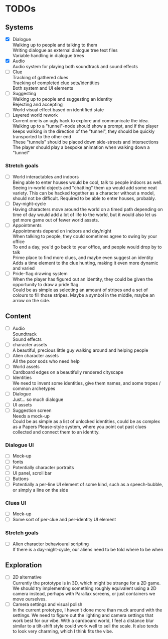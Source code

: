 # TODOs

## Systems
- [X] Dialogue  
 Walking up to people and talking to them  
 Writing dialogue as external dialogue tree text files  
 Variable handling in dialogue trees  
- [X]  Audio  
 Audio system for playing both soundtrack and sound effects  
- [ ] Clue  
 Tracking of gathered clues  
 Tracking of completed clue sets/identities  
 Both system and UI elements  
- [ ] Suggesting  
 Walking up to people and suggesting an identity  
 Rejecting and accepting  
 World visual effect based on identified state  
- [ ] Layered world rework  
 Current one is an ugly hack to explore and communicate the idea.  
 Walking up to a "tunnel"-node should show a prompt, and if the player keeps walking in the direction of the "tunnel", they should be quickly transported to the other end  
 These "tunnels" should be placed down side-streets and intersections  
 The player should play a bespoke animation when walking down a "tunnel"  
### Stretch goals
- [ ] World interactables and indoors  
 Being able to enter houses would be cool, talk to people indoors as well.  
 Seeing in-world objects and "chatting" them up would add some neat variety. This can be hacked together as a character without a model, should not be difficult. Required to be able to enter houses, probably.  
- [ ] Day-night-cycle  
 Having characters move around the world on a timed path depending on time of day would add a lot of life to the world, but it would also let us get more game out of fewer world assets.  
- [ ] Appointments  
 Appointments depend on indoors and day/night  
 When talking to people, they could sometimes agree to swing by your office  
 To end a day, you'd go back to your office, and people would drop by to talk  
 Prime place to find more clues, and maybe even suggest an identity  
 Adds a time element to the clue hunting, making it even more dynamic and varied  
- [ ] Pride-flag drawing system  
 When the player has figured out an identity, they could be given the opportunity to draw a pride flag.  
 Could be as simple as selecting an amount of stripes and a set of colours to fill those stripes. Maybe a symbol in the middle, maybe an arrow on the side.  
## Content
- [ ] Audio  
 Soundtrack  
 Sound effects  
- [ ] character assets  
 A beautiful, precious little guy walking around and helping people  
- [ ] Alien character assets  
 All the poor sods who need help  
- [ ] World assets  
 Cardboard edges on a beautifully rendered cityscape  
- [ ] Identities  
 We need to invent some identities, give them names, and some tropes / common archetypes  
- [ ] Dialogue  
 Just... so much dialogue  
- [ ] UI assets  
- [ ] Suggestion screen  
 Needs a mock-up  
 Could be as simple as a list of unlocked identities, could be as complex as a Papers Please-style system, where you point out past clues collected and connect them to an identity.  
### Dialogue UI  
 - [ ] Mock-up  
 - [ ] fonts  
 - [ ] Potentially character portraits  
 - [ ] UI panel, scroll bar  
 - [ ] Buttons  
 - [ ] Potentially a per-line UI element of some kind, such as a speech-bubble, or simply a line on the side  
### Clues UI  
 - [ ] Mock-up  
 - [ ] Some sort of per-clue and per-identity UI element  
### Stretch goals
- [ ] Alien character behavioural scripting  
 If there is a day-night-cycle, our aliens need to be told where to be when  
## Exploration
- [ ] 2D alternative  
 Currently the prototype is in 3D, which might be strange for a 2D game. We should try implementing something roughly equivalent using a 2D camera instead, perhaps with Parallax screens, or just containers we move ourselves.  
- [ ] Camera settings and visual polish  
 In the current prototype, I haven't done more than muck around with the settings. We need to figure out the lighting and camera settings that work best for our vibe. With a cardboard world, I feel a distance blur similar to a tilt-shift style could work well to sell the scale. It also tends to look very charming, which I think fits the vibe.  
